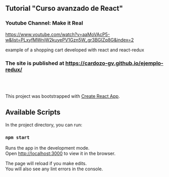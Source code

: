 ## Tutorial "Curso avanzado de React"
### Youtube Channel: Make it Real

https://www.youtube.com/watch?v=aaMoVAcP5-w&list=PLxyfMWnjW2kuyePV1Gzn5W_gr3BGIZq8G&index=2

example of a shopping cart developed with react and react-redux

### The site is published at https://cardozo-gv.github.io/ejemplo-redux/

<br/><br/>


This project was bootstrapped with [Create React App](https://github.com/facebook/create-react-app).

## Available Scripts

In the project directory, you can run:

### `npm start`

Runs the app in the development mode.<br>
Open [http://localhost:3000](http://localhost:3000) to view it in the browser.

The page will reload if you make edits.<br>
You will also see any lint errors in the console.
